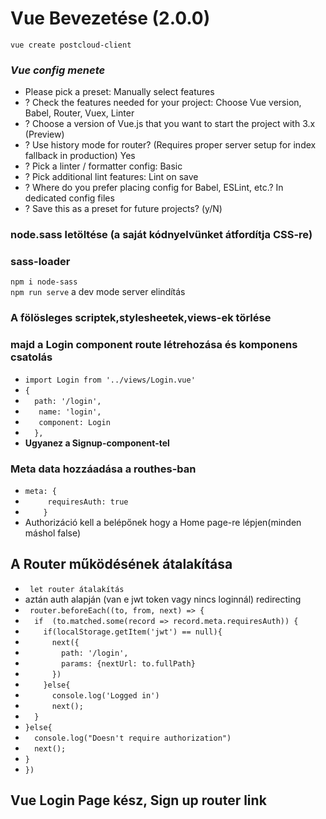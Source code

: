 # Vue Bevezetése (2.0.0)
` vue create postcloud-client ` 
### *Vue config menete*
- Please pick a preset: Manually select features
- ? Check the features needed for your project: Choose Vue version, Babel, Router, Vuex, Linter
- ? Choose a version of Vue.js that you want to start the project with 3.x (Preview)
- ? Use history mode for router? (Requires proper server setup for index fallback in production) Yes
- ? Pick a linter / formatter config: Basic
- ? Pick additional lint features: Lint on save
- ? Where do you prefer placing config for Babel, ESLint, etc.? In dedicated config files
- ? Save this as a preset for future projects? (y/N)   
### node.sass letöltése (a saját kódnyelvünket átfordítja CSS-re)
### sass-loader
` npm i node-sass `   
` npm run serve ` a dev mode server elindítás
### A fölösleges scriptek,stylesheetek,views-ek törlése
### majd a Login component route létrehozása és komponens csatolás
- ` import Login from '../views/Login.vue' `   
- ` { `
- `   path: '/login', `
- `    name: 'login', `
- `    component: Login `
- `  },`        
- **Ugyanez a Signup-component-tel** 
### Meta data hozzáadása a routhes-ban
- ` meta: { `
- `      requiresAuth: true `
- `    }` 
- Authorizáció kell a belépőnek hogy a Home page-re lépjen(minden máshol false)
## A Router működésének átalakítása
- ` let router átalakítás`
- aztán auth alapján (van e jwt token vagy nincs loginnál) redirecting 
- `  router.beforeEach((to, from, next) => { `
- `   if  (to.matched.some(record => record.meta.requiresAuth)) { `
- `     if(localStorage.getItem('jwt') == null){ `
- `       next({ `
- `         path: '/login', `
- `         params: {nextUrl: to.fullPath} `
- `       }) `
- `     }else{ `
- `       console.log('Logged in') `
- `       next(); `
- `   } `
- ` }else{ `
- `   console.log("Doesn't require authorization") `
- `   next(); `
- ` } `
- ` }) `
## Vue Login Page kész, Sign up router link

